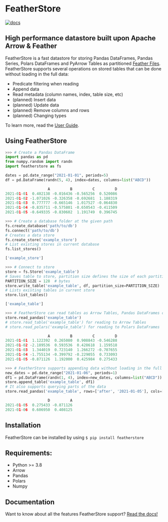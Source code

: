 
# FeatherStore
[![docs](https://docs.rs/polars/badge.svg)](https://featherstore.readthedocs.io/en/latest/)

## High performance datastore built upon Apache Arrow & Feather

FeatherStore is a fast datastore for storing Pandas DataFrames, Pandas Series, Polars
DataFrames and PyArrow Tables as partitioned [Feather Files](https://arrow.apache.org/docs/python/feather.html).
FeatherStore supports several operations on stored tables that can be done without loading
in the full data:
* Predicate filtering when reading
* Append data
* Read metadata (column names, index, table size, etc)
* (planned) Insert data
* (planned) Update data
* (planned) Remove columns and rows
* (planned) Changing types

To learn more, read the [User Guide](https://featherstore.readthedocs.io/en/latest/Quickstart.html).

## Using FeatherStore

```python
>>> # Create a Pandas DataFrame
import pandas as pd
from numpy.random import randn
import featherstore as fs

dates = pd.date_range("2021-01-01", periods=5)
df = pd.DataFrame(randn(5, 4), index=dates, columns=list("ABCD"))

                   A         B         C         D
2021-01-01  0.402138 -0.016436 -0.565256  0.520086
2021-01-02 -1.071026 -0.326358 -0.692681  1.188319
2021-01-03  0.777777 -0.665146  1.017527 -0.064830
2021-01-04 -0.835711 -0.575801 -0.650543 -0.411509
2021-01-05 -0.649335 -0.830602  1.191749  0.396745

>>> # Create a database folder at the given path
fs.create_database('path/to/db')
fs.connect('path/to/db')
# Creates a data store
fs.create_store('example_store')
# List existing stores in current database
fs.list_stores()

['example_store']

>>> # Connect to store
store = fs.Store('example_table')
# Saves table to store, partition size defines the size of each partition in bytes
PARTITION_SIZE = 128  # bytes
store.write_table('example_table', df, partition_size=PARTITION_SIZE)
# Lists existing tables in current store
store.list_tables()

['example_table']

>>> # FeatherStore can read tables as Arrow Tables, Pandas DataFrames or Polars DataFrames
store.read_pandas('example_table')
# store.read_table('example_table') for reading to Arrow Tables
# store.read_polars('example_table') for reading to Polars DataFrames

                   A         B         C         D
2021-01-01  1.122392  0.265080  0.908843 -0.546288
2021-01-02 -2.189536  0.593536  0.428618  1.159518
2021-01-03  1.344019  0.723140  1.266272 -0.707655
2021-01-04 -1.755134 -0.399792 -0.229055  0.733093
2021-01-05 -0.871126  1.192000  0.425984  0.275433

>>> # FeatherStore supports appending data without loading in the full table
new_dates = pd.date_range("2021-01-06", periods=1)
df1 = pd.DataFrame(randn(1, 4), index=new_dates, columns=list("ABCD"))
store.append_table('example_table', df1)
# It also supports querying parts of the data
store.read_pandas('example_table', rows=['after', '2021-01-05'], cols=['D', 'A'])

                   D         A
2021-01-05  0.275433 -0.871126
2021-01-06  0.606950  0.408125

```

## Installation
FeatherStore can be installed by using `$ pip install featherstore`

## Requirements:
* Python >= 3.8
* Arrow
* Pandas
* Polars
* Numpy

## Documentation
Want to know about all the features FeatherStore support? [Read the docs!](https://featherstore.readthedocs.io/en/latest/)
